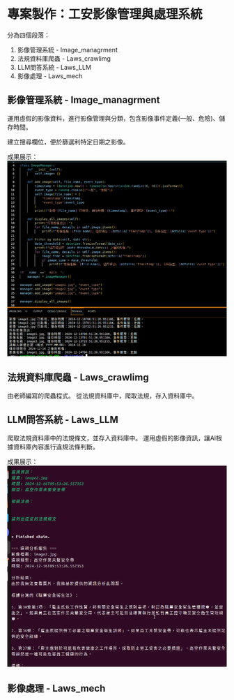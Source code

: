 # 專案製作：工安影像管理與處理系統

分為四個段落：
1. 影像管理系統 - Image_managrment
2. 法規資料庫爬蟲 - Laws_crawlimg
3. LLM問答系統 - Laws_LLM
4. 影像處理 - Laws_mech

## 影像管理系統 - Image_managrment

運用虛假的影像資料，進行影像管理與分類，包含影像事件定義(一般、危險)、儲存時間。

建立搜尋欄位，便於篩選利特定日期之影像。

成果展示：
![圖片描述](photo/result_Im.png)

## 法規資料庫爬蟲 - Laws_crawlimg

由老師編寫的爬蟲程式。
從法規資料庫中，爬取法規，存入資料庫中。

## LLM問答系統 - Laws_LLM

爬取法規資料庫中的法規條文，並存入資料庫中。
運用虛假的影像資訊，讓AI根據資料庫內容進行違規法條判斷。

成果展示：
![圖片描述](photo/result_LLM.png)

## 影像處理 - Laws_mech